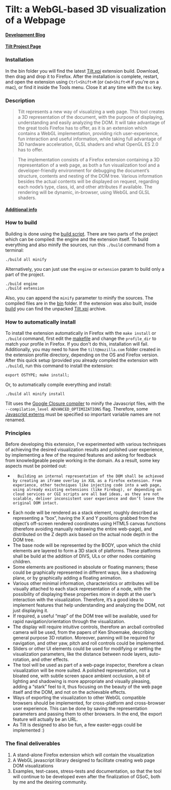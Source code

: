 # Tilt: a WebGL-based 3D visualization of a Webpage
#### [Development Blog](http://blog.mozilla.com/tilt/)
#### [Tilt Project Page](https://wiki.mozilla.org/Tilt_Project_Page)

### Installation
In the bin folder you will find the latest [Tilt.xpi](https://github.com/victorporof/Tilt/raw/master/bin/Tilt.xpi) extension build. Download, then drag and drop it to Firefox. After the installation is complete, restart, and open the extension using `Ctrl+Shift+M` (or `Cmd+Shift+M` if you're on a mac), or find it inside the Tools menu. Close it at any time with the `Esc` key.

### Description
> Tilt represents a new way of visualizing a web page. This tool creates a 3D representation of the document, with the purpose of displaying, understanding and easily analyzing the DOM. It will take advantage of the great tools Firefox has to offer, as it is an extension which contains a WebGL implementation, providing rich user-experience, fun interaction and useful information, while taking full advantage of 3D hardware acceleration, GLSL shaders and what OpenGL ES 2.0 has to offer.

> The implementation consists of a Firefox extension containing a 3D representation of a web page, as both a fun visualization tool and a developer-friendly environment for debugging the document’s structure, contents and nesting of the DOM tree. Various information besides the actual contents will be displayed on request, regarding each node’s type, class, id, and other attributes if available. The rendering will be dynamic, in-browser, using WebGL and GLSL shaders.
#### [Additional info](http://www.google-melange.com/gsoc/proposal/review/google/gsoc2011/victorporof/1#)

### How to build
Building is done using the [build script](https://github.com/victorporof/Tilt/blob/master/src/build). There are two parts of the project which can be compiled: the engine and the extension itself. To build everything and also minify the sources, run this `./build` command from a terminal:

    ./build all minify

Alternatively, you can just use the `engine` or `extension` param to build only a part of the project.

    ./build engine
    ./build extension

Also, you can append the `minify` parameter to minify the sources.
The compiled files are in the [bin](https://github.com/victorporof/Tilt/tree/master/bin) folder. If the extension was also built, inside [build](https://github.com/victorporof/Tilt/tree/master/bin/build) you can find the unpacked [Tilt.xpi](https://github.com/victorporof/Tilt/raw/master/bin/Tilt.xpi) archive.

### How to automatically install
To install the extension automatically in Firefox with the `make install` or `./build` command, first edit the [makefile](https://github.com/victorporof/Tilt/blob/master/src/Makefile) and change the `profile_dir` to match your profile in Firefox. If you don't do this, installation will fail. Additionally, you may need to have the `tilt@mozilla.com` folder created in the extension profile directory, depending on the OS and Firefox version. After this quick setup (provided you already compiled the extension with `./build`), run this command to install the extension:

    export OSTYPE; make install;

Or, to automatically compile everything and install:

    ./build all minify install

Tilt uses the [Google Closure compiler](https://github.com/victorporof/Tilt/tree/master/bin/google-closure) to minify the Javascript files, with the `--compilation_level ADVANCED_OPTIMIZATIONS` flag. Therefore, some [Javascript externs](https://github.com/victorporof/Tilt/blob/master/bin/google-closure/tilt-externs.jsext) must be specified so important variable names are not renamed.

### Principles
Before developing this extension, I’ve experimented with various techniques of achieving the desired visualization results and polished user experience, by implementing a few of the required features and asking for feedback from knowledgeable people working in the domain. As a result, some key aspects must be pointed out:

*		Building an internal representation of the DOM shall be achieved by creating an iframe overlay in XUL as a Firefox extension. From experience, other techniques like injecting code into a web page, using already existing extensions (like Firebug), or depending on cloud services or CGI scripts are all bad ideas, as they are not scalable, deliver inconsistent user experience and don’t leave the original DOM intact.
* 	Each node will be rendered as a stack element, roughly described as representing a “box”, having the X and Y positions grabbed from the object’s off-screen rendered coordinates using HTML5 canvas functions (therefore avoiding manually redrawing the entire web-page), and distributed on the Z depth axis based on the actual node depth in the DOM tree.
* 	The base node will be represented by the BODY, upon which the child elements are layered to form a 3D stack of platforms. These platforms shall be build at the addition of DIVS, ULs or other nodes containing children.
* 	Some elements are positioned in absolute or floating manners; these could be graphically represented in different ways, like a shadowing plane, or by graphically adding a floating animation.
* 	Various other minimal information, characteristics or attributes will be visually attached to each stack representation of a node, with the possibility of displaying these properties more in depth at the user’s interaction with the visualization. Therefore, it’s a good idea to implement features that help understanding and analyzing the DOM, not just displaying it.
* 	If required, a useful “map” of the DOM tree will be available, used for rapid navigation/orientation through the visualization.
* 	The display will require intuitive controls, therefore an arcball controlled camera will be used, from the papers of Ken Shoemake, describing general purpose 3D rotation. Moreover, panning will be required for navigation, and other yaw, pitch and roll controls could be implemented.
* 	Sliders or other UI elements could be used for modifying or setting the visualization parameters, like the distance between node layers, auto-rotation, and other effects.
* 	The tool will be used as part of a web-page inspector, therefore a clean visualization will be more suited. A polished representation, not a bloated one, with subtle screen space ambient occlusion, a bit of lighting and shadowing is more appropriate and visually pleasing, adding a “stark” feel to it, thus focusing on the beauty of the web page itself and the DOM, and not on the achievable effects.
* 	Ways of exporting the visualization to other WebGL compatible browsers should be implemented, for cross-platform and cross-browser user experience. This can be done by saving the representation parameters and passing them to other browsers. In the end, the export feature will actually be an URL.
* 	As Tilt is designed to also be fun, a few easter-eggs could be implemented :)

### The final deliverables
1. A stand-alone Firefox extension which will contain the visualization
2. A WebGL javascript library designed to facilitate creating web page DOM visualizations
3. Examples, test-cases, stress-tests and documentation, so that the tool will continue to be developed even after the finalization of GSoC, both by me and the desiring community.